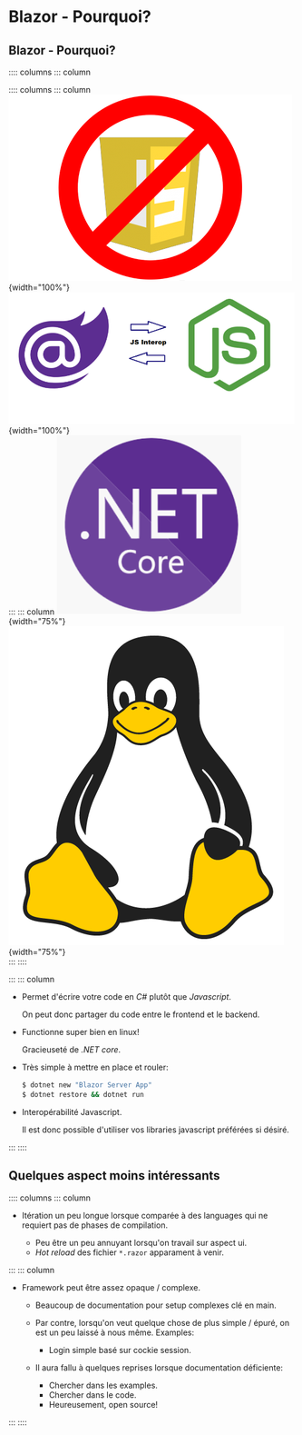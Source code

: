 
# Blazor - Pourquoi?

## Blazor - Pourquoi?

:::: columns
::: column


:::: columns
::: column
![No JS Logo](./img/no-js-logo.png){width="100%"} \
![CSharp <-> JS](./img/cs-to-from-js.png){width="100%"} \
:::
::: column
![DotNet Core Logo](./img/dotnet-core-logo.png){width="75%"} \
![Linux Logo](./img/linux-logo.png){width="75%"} \
:::
::::

:::
::: column

 -  Permet d'écrire votre code en *C#* plutôt que *Javascript*.

    On peut donc partager du code entre le frontend et le backend.

 -  Functionne super bien en linux!

    Gracieuseté de *.NET core*.

 -  Très simple à mettre en place et rouler:

    ```bash
    $ dotnet new "Blazor Server App"
    $ dotnet restore && dotnet run
    ```

 -  Interopérabilité Javascript.

    Il est donc possible d'utiliser vos libraries javascript préférées si
    désiré.

:::
::::


## Quelques aspect moins intéressants

:::: columns
::: column

 -  Itération un peu longue lorsque comparée à des languages qui ne requiert pas
    de phases de compilation.

     -  Peu être un peu annuyant lorsqu'on travail sur aspect ui.
     -  *Hot reload* des fichier `*.razor` apparament à venir.

:::
::: column

 -  Framework peut être assez opaque / complexe.

     -  Beaucoup de documentation pour setup complexes clé en main.

     -  Par contre, lorsqu'on veut quelque chose de plus simple / épuré,
        on est un peu laissé à nous même. Examples:

         -  Login simple basé sur cockie session.

     -  Il aura fallu à quelques reprises lorsque documentation déficiente:

         -  Chercher dans les examples.
         -  Chercher dans le code.
         -  Heureusement, open source!

:::
::::
